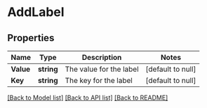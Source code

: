 # AddLabel

## Properties
Name | Type | Description | Notes
------------ | ------------- | ------------- | -------------
**Value** | **string** | The value for the label | [default to null]
**Key** | **string** | The key for the label | [default to null]

[[Back to Model list]](../README.md#documentation-for-models) [[Back to API list]](../README.md#documentation-for-api-endpoints) [[Back to README]](../README.md)

